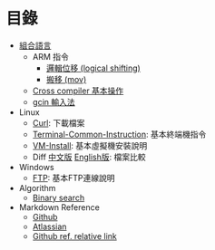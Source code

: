 #  目錄

* [組合語言](./Assembly/README.md)
  * ARM 指令
    * [邏輯位移 (logical shifting) ](./Assembly/ARM-Instruction/LSL-LSR/README.md)
    * [搬移 (mov) ](./Assembly/ARM-Instruction/mov/README.md)
  * [Cross compiler 基本操作](./Assembly/Cross-Compiler-Usage/README.md)
  * [gcin 輸入法](./Assembly/gcin/README.md)
* Linux
  * [Curl](./Linux/Curl/Readme.md): 下載檔案
  * [Terminal-Common-Instruction](https://github.com/henrybear327/Tutorial/blob/master/Linux/Terminal-Common-Instruction/README.md): 基本終端機指令
  * [VM-Install](https://github.com/henrybear327/Tutorial/blob/master/Linux/VM-Install/README.md): 基本虛擬機安裝說明
  * Diff  [中文版](https://github.com/henrybear327/Tutorial/blob/master/Linux/Diff/readme.md)  [English版](https://github.com/henrybear327/Tutorial/blob/master/Linux/Diff/English_version_for_Gary.md): 檔案比較
* Windows
  * [FTP](https://github.com/henrybear327/Tutorial/blob/master/Windows/FTP%20to%20CCU%20server/readme.md): 基本FTP連線說明
* Algorithm
  * [Binary search](https://github.com/henrybear327/Tutorial/blob/master/Algorithm/binary_search/readme.md)
* Markdown Reference
   * [Github](https://guides.github.com/features/mastering-markdown/)
   * [Atlassian](https://confluence.atlassian.com/stash/markdown-syntax-guide-312740094.html#Markdownsyntaxguide-Characterstyles)
   * [Github ref. relative link](https://help.github.com/articles/relative-links-in-readmes/)
